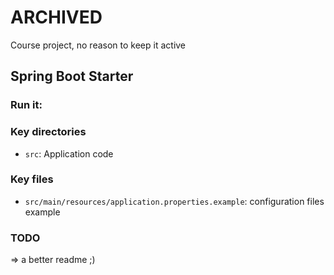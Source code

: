 # ARCHIVED

Course project, no reason to keep it active

## Spring Boot Starter 

### Run it:

### Key directories

* `src`: Application code

### Key files

* `src/main/resources/application.properties.example`: configuration files example

### TODO
=> a better readme ;)
